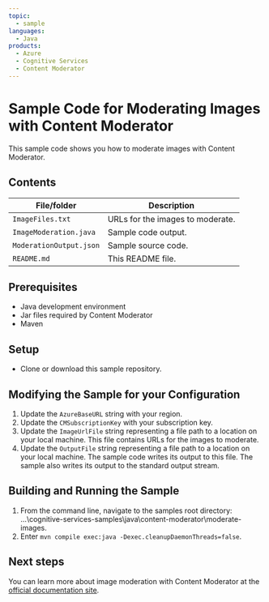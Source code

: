 ```yaml
---
topic:
  - sample
languages:
  - Java
products:
  - Azure
  - Cognitive Services
  - Content Moderator
---
```


# Sample Code for Moderating Images with Content Moderator

This sample code shows you how to moderate images with Content Moderator.

## Contents

| File/folder | Description |
|-------------|-------------|
| `ImageFiles.txt`       | URLs for the images to moderate. |
| `ImageModeration.java` | Sample code output. |
| `ModerationOutput.json`| Sample source code. |
| `README.md`            | This README file. |

## Prerequisites

- Java development environment
- Jar files required by Content Moderator
- Maven

## Setup

- Clone or download this sample repository.

## Modifying the Sample for your Configuration

1. Update the `AzureBaseURL` string with your region.
2. Update the `CMSubscriptionKey` with your subscription key.
3. Update the `ImageUrlFile` string representing a file path to a location on your local machine. This file contains URLs for the images to moderate.
4. Update the `OutputFile` string representing a file path to a location on your local machine. The sample code writes its output to this file. The sample also writes its output to the standard output stream.

## Building and Running the Sample

1. From the command line, navigate to the samples root directory: ...\cognitive-services-samples\java\content-moderator\moderate-images.
2. Enter `mvn compile exec:java -Dexec.cleanupDaemonThreads=false`.

## Next steps

You can learn more about image moderation with Content Moderator at the [official documentation site](https://docs.microsoft.com/en-us/azure/cognitive-services/content-moderator/image-moderation-api).
